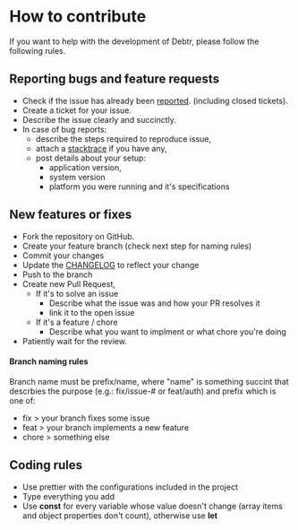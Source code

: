 # How to contribute

If you want to help with the development of Debtr, please follow the following rules.

## Reporting bugs and feature requests

- Check if the issue has already been [reported](https://github.com/Ribeiro-Tiago/debtr/issues). (including closed tickets).
- Create a ticket for your issue.
- Describe the issue clearly and succinctly.
- In case of bug reports:
  - describe the steps required to reproduce issue,
  - attach a [stacktrace](http://en.wikipedia.org/wiki/Stack_trace) if you have any,
  - post details about your setup:
    - application version,
    - system version
    - platform you were running and it's specifications

## New features or fixes

- Fork the repository on GitHub.
- Create your feature branch (check next step for naming rules)
- Commit your changes
- Update the [CHANGELOG](https://github.com/Ribeiro-Tiago/debtr/master/CHANGELOG) to reflect your change
- Push to the branch
- Create new Pull Request,
  - If it's to solve an issue
    - Describe what the issue was and how your PR resolves it
    - link it to the open issue
  - If it's a feature / chore
    - Describe what you want to implment or what chore you're doing
- Patiently wait for the review.

#### Branch naming rules

Branch name must be prefix/name, where "name" is something succint that descrbies the purpose (e.g.: fix/issue-# or feat/auth) and prefix which is one of:

- fix > your branch fixes some issue
- feat > your branch implements a new feature
- chore > something else

## Coding rules

- Use prettier with the configurations included in the project
- Type everything you add
- Use **const** for every variable whose value doesn't change (array items and object properties don't count), otherwise use **let**
